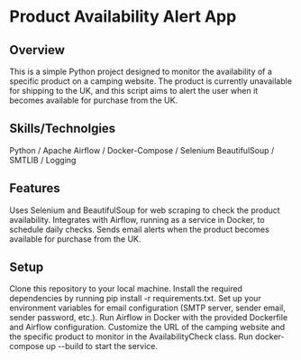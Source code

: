 ﻿# Product Availability Alert App

## Overview

This is a simple Python project designed to monitor the availability of a specific product on a camping website. The product is currently unavailable for shipping to the UK, and this script aims to alert the user when it becomes available for purchase from the UK.

## Skills/Technolgies

Python / Apache Airflow / Docker-Compose / Selenium BeautifulSoup / SMTLIB / Logging
## Features

Uses Selenium and BeautifulSoup for web scraping to check the product availability.
Integrates with Airflow, running as a service in Docker, to schedule daily checks.
Sends email alerts when the product becomes available for purchase from the UK.

## Setup

Clone this repository to your local machine.
Install the required dependencies by running pip install -r requirements.txt.
Set up your environment variables for email configuration (SMTP server, sender email, sender password, etc.).
Run Airflow in Docker with the provided Dockerfile and Airflow configuration.
Customize the URL of the camping website and the specific product to monitor in the AvailabilityCheck class.
Run docker-compose up --build to start the service.

